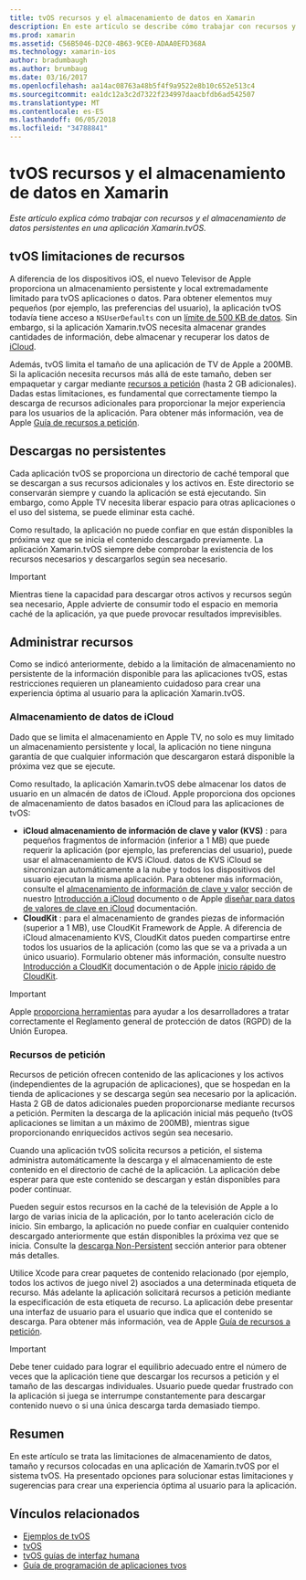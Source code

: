 ```yaml
---
title: tvOS recursos y el almacenamiento de datos en Xamarin
description: En este artículo se describe cómo trabajar con recursos y el almacenamiento de datos persistentes en una aplicación de tvOS compilada con Xamarin. Se trata de recursos de almacenamiento y a petición de datos de iCloud.
ms.prod: xamarin
ms.assetid: C56B5046-D2C0-4B63-9CE0-ADAA0EFD368A
ms.technology: xamarin-ios
author: bradumbaugh
ms.author: brumbaug
ms.date: 03/16/2017
ms.openlocfilehash: aa14ac08763a48b5f4f9a9522e8b10c652e513c4
ms.sourcegitcommit: ea1dc12a3c2d7322f234997daacbfdb6ad542507
ms.translationtype: MT
ms.contentlocale: es-ES
ms.lasthandoff: 06/05/2018
ms.locfileid: "34788841"
---
```

# <a name="tvos-resources-and-data-storage-in-xamarin"></a>tvOS recursos y el almacenamiento de datos en Xamarin

_Este artículo explica cómo trabajar con recursos y el almacenamiento de datos persistentes en una aplicación Xamarin.tvOS._

<a name="tvOS-Resource-Limitations" />

## <a name="tvos-resource-limitations"></a>tvOS limitaciones de recursos

A diferencia de los dispositivos iOS, el nuevo Televisor de Apple proporciona un almacenamiento persistente y local extremadamente limitado para tvOS aplicaciones o datos. Para obtener elementos muy pequeños (por ejemplo, las preferencias del usuario), la aplicación tvOS todavía tiene acceso a `NSUserDefaults` con un [límite de 500 KB de datos](https://forums.developer.apple.com/message/50696#50696). Sin embargo, si la aplicación Xamarin.tvOS necesita almacenar grandes cantidades de información, debe almacenar y recuperar los datos de [iCloud](#iCloud-Data-Storage).

Además, tvOS limita el tamaño de una aplicación de TV de Apple a 200MB. Si la aplicación necesita recursos más allá de este tamaño, deben ser empaquetar y cargar mediante [recursos a petición](#On-Demand-Resources) (hasta 2 GB adicionales). Dadas estas limitaciones, es fundamental que correctamente tiempo la descarga de recursos adicionales para proporcionar la mejor experiencia para los usuarios de la aplicación. Para obtener más información, vea de Apple [Guía de recursos a petición](https://developer.apple.com/library/prerelease/tvos/documentation/FileManagement/Conceptual/On_Demand_Resources_Guide/index.html#//apple_ref/doc/uid/TP40015083).

<a name="Non-Persistent-Downloads" />

## <a name="non-persistent-downloads"></a>Descargas no persistentes

Cada aplicación tvOS se proporciona un directorio de caché temporal que se descargan a sus recursos adicionales y los activos en. Este directorio se conservarán siempre y cuando la aplicación se está ejecutando. Sin embargo, como Apple TV necesita liberar espacio para otras aplicaciones o el uso del sistema, se puede eliminar esta caché.

Como resultado, la aplicación no puede confiar en que están disponibles la próxima vez que se inicia el contenido descargado previamente. La aplicación Xamarin.tvOS siempre debe comprobar la existencia de los recursos necesarios y descargarlos según sea necesario.

> [!IMPORTANT]
> Mientras tiene la capacidad para descargar otros activos y recursos según sea necesario, Apple advierte de consumir todo el espacio en memoria caché de la aplicación, ya que puede provocar resultados imprevisibles.




<a name="Managing-Resources" />

## <a name="managing-resources"></a>Administrar recursos

Como se indicó anteriormente, debido a la limitación de almacenamiento no persistente de la información disponible para las aplicaciones tvOS, estas restricciones requieren un planeamiento cuidadoso para crear una experiencia óptima al usuario para la aplicación Xamarin.tvOS.

<a name="iCloud-Data-Storage" />

### <a name="icloud-data-storage"></a>Almacenamiento de datos de iCloud

Dado que se limita el almacenamiento en Apple TV, no solo es muy limitado un almacenamiento persistente y local, la aplicación no tiene ninguna garantía de que cualquier información que descargaron estará disponible la próxima vez que se ejecute.

Como resultado, la aplicación Xamarin.tvOS debe almacenar los datos de usuario en un almacén de datos de iCloud. Apple proporciona dos opciones de almacenamiento de datos basados en iCloud para las aplicaciones de tvOS:

- **iCloud almacenamiento de información de clave y valor (KVS)** : para pequeños fragmentos de información (inferior a 1 MB) que puede requerir la aplicación (por ejemplo, las preferencias del usuario), puede usar el almacenamiento de KVS iCloud. datos de KVS iCloud se sincronizan automáticamente a la nube y todos los dispositivos del usuario ejecutan la misma aplicación. Para obtener más información, consulte el [almacenamiento de información de clave y valor](~/ios/data-cloud/introduction-to-icloud.md) sección de nuestro [Introducción a iCloud](~/ios/data-cloud/introduction-to-icloud.md) documento o de Apple [diseñar para datos de valores de clave en iCloud](https://developer.apple.com/library/prerelease/tvos/documentation/General/Conceptual/iCloudDesignGuide/Chapters/DesigningForKey-ValueDataIniCloud.html#//apple_ref/doc/uid/TP40012094-CH7) documentación.
- **CloudKit** : para el almacenamiento de grandes piezas de información (superior a 1 MB), use CloudKit Framework de Apple. A diferencia de iCloud almacenamiento KVS, CloudKit datos pueden compartirse entre todos los usuarios de la aplicación (como las que se va a privada a un único usuario). Formulario obtener más información, consulte nuestro [Introducción a CloudKit](~/ios/data-cloud/intro-to-cloudkit.md) documentación o de Apple [inicio rápido de CloudKit](https://developer.apple.com/library/prerelease/tvos/documentation/DataManagement/Conceptual/CloudKitQuickStart/Introduction/Introduction.html#//apple_ref/doc/uid/TP40014987).

> [!IMPORTANT]
> Apple [proporciona herramientas](https://developer.apple.com/support/allowing-users-to-manage-data/) para ayudar a los desarrolladores a tratar correctamente el Reglamento general de protección de datos (RGPD) de la Unión Europea.

<a name="On-Demand-Resources" />

### <a name="on-demand-resources"></a>Recursos de petición

Recursos de petición ofrecen contenido de las aplicaciones y los activos (independientes de la agrupación de aplicaciones), que se hospedan en la tienda de aplicaciones y se descarga según sea necesario por la aplicación. Hasta 2 GB de datos adicionales pueden proporcionarse mediante recursos a petición. Permiten la descarga de la aplicación inicial más pequeño (tvOS aplicaciones se limitan a un máximo de 200MB), mientras sigue proporcionando enriquecidos activos según sea necesario.

Cuando una aplicación tvOS solicita recursos a petición, el sistema administra automáticamente la descarga y el almacenamiento de este contenido en el directorio de caché de la aplicación. La aplicación debe esperar para que este contenido se descargan y están disponibles para poder continuar.

Pueden seguir estos recursos en la caché de la televisión de Apple a lo largo de varias inicia de la aplicación, por lo tanto aceleración ciclo de inicio. Sin embargo, la aplicación no puede confiar en cualquier contenido descargado anteriormente que están disponibles la próxima vez que se inicia. Consulte la [descarga Non-Persistent](#Non-Persistent-Downloads) sección anterior para obtener más detalles.

Utilice Xcode para crear paquetes de contenido relacionado (por ejemplo, todos los activos de juego nivel 2) asociados a una determinada etiqueta de recurso. Más adelante la aplicación solicitará recursos a petición mediante la especificación de esta etiqueta de recurso. La aplicación debe presentar una interfaz de usuario para el usuario que indica que el contenido se descarga. Para obtener más información, vea de Apple [Guía de recursos a petición](https://developer.apple.com/library/prerelease/tvos/documentation/FileManagement/Conceptual/On_Demand_Resources_Guide/index.html#//apple_ref/doc/uid/TP40015083).

> [!IMPORTANT]
> Debe tener cuidado para lograr el equilibrio adecuado entre el número de veces que la aplicación tiene que descargar los recursos a petición y el tamaño de las descargas individuales. Usuario puede quedar frustrado con la aplicación si juega se interrumpe constantemente para descargar contenido nuevo o si una única descarga tarda demasiado tiempo.




<a name="Summary" />

## <a name="summary"></a>Resumen

En este artículo se trata las limitaciones de almacenamiento de datos, tamaño y recursos colocadas en una aplicación de Xamarin.tvOS por el sistema tvOS. Ha presentado opciones para solucionar estas limitaciones y sugerencias para crear una experiencia óptima al usuario para la aplicación.



## <a name="related-links"></a>Vínculos relacionados

- [Ejemplos de tvOS](https://developer.xamarin.com/samples/tvos/all/)
- [tvOS](https://developer.apple.com/tvos/)
- [tvOS guías de interfaz humana](https://developer.apple.com/tvos/human-interface-guidelines/)
- [Guía de programación de aplicaciones tvos](https://developer.apple.com/library/prerelease/tvos/documentation/General/Conceptual/AppleTV_PG/)

